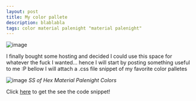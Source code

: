 ```yaml
---
layout: post
title: My color pallete
description: blablabla
tags: color material palenight "material palenight"
---
```

![image](/blog/assets/img/colors.png)

I finally bought some hosting and decided I could use this space for whatever the fuck I wanted... hence I will start by posting something useful to me :P bellow I will attach a .css file snippet of my favorite color palletes

![image](/blog/assets/img/colors.png)
*SS of Hex Material Palenight Colors*

Click [here](https://github.com/garciaErick/dotfiles/blob/master/colors/colors.css) to get the see the code snippet!
